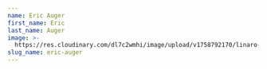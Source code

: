 ```yaml
---
name: Eric Auger
first_name: Eric
last_name: Auger
image: >-
  https://res.cloudinary.com/dl7c2wmhi/image/upload/v1758792170/linaro-website/images/author/avatar-placeholder
slug_name: eric-auger
---
```


